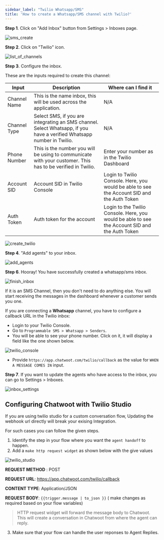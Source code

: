 ```yaml
---
sidebar_label: "Twilio Whatsapp/SMS"
title: 'How to create a Whatsapp/SMS channel with Twilio?'
---
```


**Step 1**. Click on "Add Inbox" button from Settings > Inboxes page.

![sms_create](./images/twilio/inbox_create.png)

**Step 2**. Click on "Twilio" icon.

![list_of_channels](./images/twilio/list_of_channels.png)

**Step 3**. Configure the inbox.

These are the inputs required to create this channel:

<div class="table table-striped">

| Input        | Description                                                                                                           | Where can I find it                                                                            |
| ------------ | --------------------------------------------------------------------------------------------------------------------- | ---------------------------------------------------------------------------------------------- |
| Channel Name | This is the name inbox, this will be used across the application.                                                     | N/A                                                                                            |
| Channel Type | Select SMS, if you are integrating an SMS channel. Select Whatsapp, if you have a verified Whatsapp number in Twilio. | N/A                                                                                            |
| Phone Number | This is the number you will be using to communicate with your customer. This has to be verified in Twilio.            | Enter your number as in the Twilio Dashboard                                                   |
| Account SID  | Account SID in Twilio Console                                                                                         | Login to Twilio Console. Here, you would be able to see the Account SID and the Auth Token     |
| Auth Token   | Auth token for the account                                                                                            | Login to the Twilio Console. Here, you would be able to see the Account SID and the Auth Token |

</div>

![create_twilio](./images/twilio/create_twilio_inbox.png)

**Step 4**. "Add agents" to your inbox.

![add_agents](./images/twilio/add_agents.png)

**Step 6**. Hooray! You have successfully created a whatsapp/sms inbox.

![finish_inbox](./images/twilio/finish_inbox.png)

If it is an SMS Channel, then you don't need to do anything else. You will start receiving the messages in the dashboard whenever a customer sends you one.

If you are connecting a **Whatsapp** channel, you have to configure a callback URL in the Twilio inbox:

- Login to your Twilio Console.
- Go to `Programmable SMS > Whatsapp > Senders`.
- You will be able to see your phone number. Click on it, it will display a field like the one shown below.

![twilio_console](./images/twilio/twilio_console.png)

- Provide `https://app.chatwoot.com/twilio/callback` as the value for `WHEN A MESSAGE COMES IN` input.

**Step 7**. If you want to update the agents who have access to the inbox, you can go to Settings > Inboxes.

![inbox_settings](./images/twilio/inbox_settings.png)


## Configuring Chatwoot with Twilio Studio 

If you are using twilio studio for a custom conversation flow, Updating the webhook url directly will break your exising Integration. 

For such cases you can follow the given steps. 

1. Identify the step in your flow where you want the `agent handoff` to happen.
2. Add a `make http request widget` as shown below with the give values

![twilio_studio](./images/twilio/twilio_studio.png)

**REQUEST METHOD** : POST

**REQUEST URL**: https://app.chatwoot.com/twilio/callback

**CONTENT TYPE**: Application/JSON

**REQUEST BODY**: `{{trigger.message | to_json }}` ( make changes as required based on your flow variables)

> HTTP request widget will forward the message body to Chatwoot. This will create a conversation in Chatwoot from where the agent can reply. 

3. Make sure that your flow can handle the user reponses to Agent Replies. 
